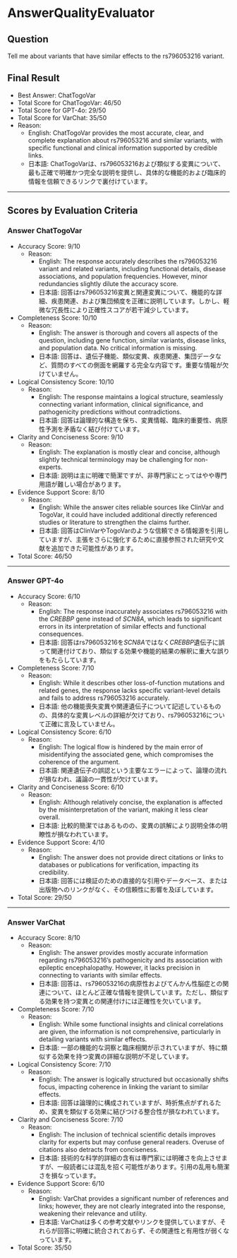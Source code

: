# AnswerQualityEvaluator

## Question

Tell me about variants that have similar effects to the rs796053216 variant.

## Final Result

- Best Answer: ChatTogoVar
- Total Score for ChatTogoVar: 46/50
- Total Score for GPT-4o: 29/50
- Total Score for VarChat: 35/50
- Reason:
  - English: ChatTogoVar provides the most accurate, clear, and complete explanation about rs796053216 and similar variants, with specific functional and clinical information supported by credible links.
  - 日本語: ChatTogoVarは、rs796053216および類似する変異について、最も正確で明確かつ完全な説明を提供し、具体的な機能的および臨床的情報を信頼できるリンクで裏付けています。

---

## Scores by Evaluation Criteria

### Answer ChatTogoVar
- Accuracy Score: 9/10
  - Reason: 
    - English: The response accurately describes the rs796053216 variant and related variants, including functional details, disease associations, and population frequencies. However, minor redundancies slightly dilute the accuracy score.
    - 日本語: 回答はrs796053216変異と関連変異について、機能的な詳細、疾患関連、および集団頻度を正確に説明しています。しかし、軽微な冗長性により正確性スコアが若干減少しています。
- Completeness Score: 10/10
  - Reason: 
    - English: The answer is thorough and covers all aspects of the question, including gene function, similar variants, disease links, and population data. No critical information is missing.
    - 日本語: 回答は、遺伝子機能、類似変異、疾患関連、集団データなど、質問のすべての側面を網羅する完全な内容です。重要な情報が欠けていません。
- Logical Consistency Score: 10/10
  - Reason: 
    - English: The response maintains a logical structure, seamlessly connecting variant information, clinical significance, and pathogenicity predictions without contradictions.
    - 日本語: 回答は論理的な構造を保ち、変異情報、臨床的重要性、病原性予測を矛盾なく結び付けています。
- Clarity and Conciseness Score: 9/10
  - Reason: 
    - English: The explanation is mostly clear and concise, although slightly technical terminology may be challenging for non-experts.
    - 日本語: 説明は主に明確で簡潔ですが、非専門家にとってはやや専門用語が難しい場合があります。
- Evidence Support Score: 8/10
  - Reason: 
    - English: While the answer cites reliable sources like ClinVar and TogoVar, it could have included additional directly referenced studies or literature to strengthen the claims further.
    - 日本語: 回答はClinVarやTogoVarのような信頼できる情報源を引用していますが、主張をさらに強化するために直接参照された研究や文献を追加できた可能性があります。
- Total Score: 46/50

---

### Answer GPT-4o
- Accuracy Score: 6/10
  - Reason: 
    - English: The response inaccurately associates rs796053216 with the *CREBBP* gene instead of *SCN8A*, which leads to significant errors in its interpretation of similar effects and functional consequences.
    - 日本語: 回答はrs796053216を*SCN8A*ではなく*CREBBP*遺伝子に誤って関連付けており、類似する効果や機能的結果の解釈に重大な誤りをもたらしています。
- Completeness Score: 7/10
  - Reason: 
    - English: While it describes other loss-of-function mutations and related genes, the response lacks specific variant-level details and fails to address rs796053216 accurately.
    - 日本語: 他の機能喪失変異や関連遺伝子について記述しているものの、具体的な変異レベルの詳細が欠けており、rs796053216について正確に言及していません。
- Logical Consistency Score: 6/10
  - Reason: 
    - English: The logical flow is hindered by the main error of misidentifying the associated gene, which compromises the coherence of the argument.
    - 日本語: 関連遺伝子の誤認という主要なエラーによって、論理の流れが損なわれ、議論の一貫性が欠けています。
- Clarity and Conciseness Score: 6/10
  - Reason: 
    - English: Although relatively concise, the explanation is affected by the misinterpretation of the variant, making it less clear overall.
    - 日本語: 比較的簡潔ではあるものの、変異の誤解により説明全体の明瞭性が損なわれています。
- Evidence Support Score: 4/10
  - Reason: 
    - English: The answer does not provide direct citations or links to databases or publications for verification, impacting its credibility.
    - 日本語: 回答には検証のための直接的な引用やデータベース、または出版物へのリンクがなく、その信頼性に影響を及ぼしています。
- Total Score: 29/50

---

### Answer VarChat
- Accuracy Score: 8/10
  - Reason: 
    - English: The answer provides mostly accurate information regarding rs796053216’s pathogenicity and its association with epileptic encephalopathy. However, it lacks precision in connecting to variants with similar effects.
    - 日本語: 回答は、rs796053216の病原性およびてんかん性脳症との関連について、ほとんど正確な情報を提供しています。ただし、類似する効果を持つ変異との関連付けには正確性を欠いています。
- Completeness Score: 7/10
  - Reason: 
    - English: While some functional insights and clinical correlations are given, the information is not comprehensive, particularly in detailing variants with similar effects.
    - 日本語: 一部の機能的な洞察と臨床相関が示されていますが、特に類似する効果を持つ変異の詳細な説明が不足しています。
- Logical Consistency Score: 7/10
  - Reason: 
    - English: The answer is logically structured but occasionally shifts focus, impacting coherence in linking the variant to similar effects.
    - 日本語: 回答は論理的に構成されていますが、時折焦点がずれるため、変異を類似する効果に結びつける整合性が損なわれています。
- Clarity and Conciseness Score: 7/10
  - Reason: 
    - English: The inclusion of technical scientific details improves clarity for experts but may confuse general readers. Overuse of citations also detracts from conciseness.
    - 日本語: 技術的な科学的詳細の含有は専門家には明確さを向上させますが、一般読者には混乱を招く可能性があります。引用の乱用も簡潔さを損なっています。
- Evidence Support Score: 6/10
  - Reason: 
    - English: VarChat provides a significant number of references and links; however, they are not clearly integrated into the response, weakening their relevance and utility.
    - 日本語: VarChatは多くの参考文献やリンクを提供していますが、それらが回答に明確に統合されておらず、その関連性と有用性が弱くなっています。
- Total Score: 35/50